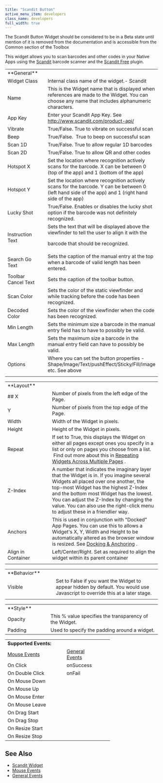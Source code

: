 ```yaml
---
title: "Scandit Button"
active_menu_item: developers
class_name: developers
full_width: true
---
```



The Scandit Button Widget should be considered to be in a Beta state until mention of it is removed from the documentation and is accessible from the Common section of the Toolbox

This widget allows you to scan barcodes and other codes in your Native Apps using the [Scandit](http://www.scandit.com/) barcode scanner and the [Scandit Free](/developers/user-guide/ac-mobile-build-phonegap/cordova/ac-mobile-build/ac-build-plugins/scandit-free) plugin.

<table>
<tr>
<td width="148">
<a id="general"> </a> **General**

</td>
<td width="15">
</td>
<td width="779">
</td>
</tr>
<tr>
<td width="148">
Widget Class

</td>
<td width="15">
</td>
<td width="779">
Internal class name of the widget.- Scandit

</td>
</tr>
<tr>
<td width="148">
Name

</td>
<td width="15">
</td>
<td width="779">
This is the Widget name that is displayed when references are made to the Widget. You can choose any name that includes alphanumeric characters.

</td>
</tr>
<tr>
<td width="148">
App Key

</td>
<td width="15">
</td>
<td width="779">
  Enter your Scandit App Key. See <a href="http://www.scandit.com/product-api/">http://www.scandit.com/product-api/</a>

</td>
</tr>
<tr>
<td width="148">
Vibrate

</td>
<td width="15">
</td>
<td width="779">
True/False. True to vibrate on successful scan

</td>
</tr>
<tr>
<td width="148">
Beep

</td>
<td width="15">
</td>
<td width="779">
True/False.  True to beep on successful scan

</td>
</tr>
<tr>
<td width="148">
Scan 1D

</td>
<td width="15">
</td>
<td width="779">
True/False. True to allow regular 1D barcodes

</td>
</tr>
<tr>
<td width="148">
Scan 2D

</td>
<td width="15">
</td>
<td width="779">
True/False. True to allow QR and other codes

</td>
</tr>
<tr>
<td width="148">
Hotspot X

</td>
<td width="15">
</td>
<td width="779">
Set the location where recognition actively scans for the barcode. X can be between 0 (top of the app) and 1 (bottom of the app)

</td>
</tr>
<tr>
<td width="148">
Hotspot Y

</td>
<td width="15">
</td>
<td width="779">
Set the location where recognition actively scans for the barcode. Y can be between 0 (left hand side of the app) and 1 (right hand side of the app)

</td>
</tr>
<tr>
<td width="148">
Lucky Shot

</td>
<td width="15">
</td>
<td width="779">
True/False. Enables or disables the lucky shot option if the barcode was not definitely recognized.

</td>
</tr>
<tr>
<td width="148">
Instruction Text

</td>
<td width="15">
</td>
<td width="779">
Sets the text that will be displayed above the viewfinder to tell the user to align it with the

barcode that should be recognized.

</td>
</tr>
<tr>
<td width="148">
Search Go Text

</td>
<td width="15">
</td>
<td width="779">
Sets the caption of the manual entry at the top when a barcode of valid length has been entered.

</td>
</tr>
<tr>
<td width="148">
Toolbar Cancel Text

</td>
<td width="15">
</td>
<td width="779">
Sets the caption of the toolbar button.

</td>
</tr>
<tr>
<td width="148">
Scan Color

</td>
<td width="15">
</td>
<td width="779">
Sets the color of the static viewfinder and while tracking before the code has been recognized.

</td>
</tr>
<tr>
<td width="148">
Decoded Color

</td>
<td width="15">
</td>
<td width="779">
Sets the color of the viewfinder when the code has been recognized.

</td>
</tr>
<tr>
<td width="148">
Min Length

</td>
<td width="15">
</td>
<td width="779">
Sets the minimum size a barcode in the manual entry field has to have to possibly be valid.

</td>
</tr>
<tr>
<td width="148">
Max Length

</td>
<td width="15">
</td>
<td width="779">
Sets the maximum size a barcode in the manual entry field can have to possibly be valid.

</td>
</tr>
<tr>
<td width="148">
Options

</td>
<td width="15">
</td>
<td width="779">
Where you can set the button properties - Shape/Image/Text/pushEffect/Sticky/Fill/Image etc. See above

</td>
</tr>
<tr>
<td width="148">
</td>
<td width="15">
</td>
<td width="779">
</td>
</tr>
</table>
<table>
<tr>
<td width="148">
<a id="layout"> </a> **Layout**

</td>
<td width="15">
</td>
<td width="779">
</td>
</tr>
<tr>
<td width="148">
## X

</td>
<td width="15">
</td>
<td width="779">
Number of pixels from the left edge of the Page.

</td>
</tr>
<tr>
<td width="148">
Y

</td>
<td width="15">
</td>
<td width="779">
Number of pixels from the top edge of the Page.

</td>
</tr>
<tr>
<td width="148">
Width

</td>
<td width="15">
</td>
<td width="779">
Width of the Widget in pixels.

</td>
</tr>
<tr>
<td width="148">
Height

</td>
<td width="15">
</td>
<td width="779">
Height of the Widget in pixels.

</td>
</tr>
<tr>
<td width="148">
Repeat

</td>
<td width="15">
</td>
<td width="779">
  If set to True, this displays the Widget on either all pages except ones you specify in a list or only on pages you choose from a list.  Find out more about this in <a href="/developers/user-guide/product-guide/content-and-app-layout/editing-and-laying-out-reference/repeating-widgets-across-multi">Repeating Widgets Across Multiple Pages</a> .

</td>
</tr>
<tr>
<td width="148">
Z-Index

</td>
<td width="15">
</td>
<td width="779">
A number that indicates the imaginary layer that the Widget is in. If you imagine several Widgets all placed over one another, the top-most Widget has the highest Z-Index and the bottom most Widget has the lowest. You can adjust the Z-Index by changing the value. You can also use the right-click menu to adjust these in a friendlier way.

</td>
</tr>
<tr>
<td width="148">
Anchors

</td>
<td width="15">
</td>
<td width="779">
  This is used in conjunction with "Docked" App Pages. You can use this to allows a Widget's X, Y, Width and Height to be automatically altered as the browser window is resized. See <a href="/developers/user-guide/product-guide/content-and-app-layout/editing-and-laying-out-reference/widget-anchoring">Docking & Anchoring</a> .

</td>
</tr>
<tr>
<td width="148">
Align in Container

</td>
<td width="15">
</td>
<td width="779">
Left/Center/Right. Set as required to align the widget within its parent container

</td>
</tr>
<tr>
<td width="148">
</td>
<td width="15">
</td>
<td width="779">
</td>
</tr>
</table>
<table>
<tr>
<td width="148">
<a id="behavior"> </a> **Behavior**

</td>
<td width="15">
</td>
<td width="779">
</td>
</tr>
<tr>
<td width="148">
Visible

</td>
<td width="15">
</td>
<td width="779">
Set to False if you want the Widget to appear hidden by default. You would use Javascript to override this at a later stage.

</td>
</tr>
<tr>
<td width="148">
</td>
<td width="15">
</td>
<td width="779">
</td>
</tr>
</table>
<table>
<tr>
<td width="148">
<a id="style"> </a> **Style**

</td>
<td width="15">
</td>
<td width="779">
</td>
</tr>
<tr>
<td width="148">
Opacity

</td>
<td width="15">
</td>
<td width="779">
This % value specifies the transparency of the Widget.

</td>
</tr>
<tr>
<td width="148">
Padding

</td>
<td width="15">
</td>
<td width="779">
Used to specify the padding around a widget.

</td>
</tr>
</table>

<table>
<tr>
<td width="148">
  <strong>Supported Events:</strong>

</td>
<td width="15">
</td>
<td width="108">
</td>
<td width="11">
</td>
</tr>
<tr>
<td width="148">
  <a href="/developers/user-guide/product-guide/widget-properties-events/events/event-reference-list/mouse-events">Mouse Events</a>

</td>
<td width="15">
</td>
<td width="108">
  <a href="/developers/user-guide/product-guide/widget-properties-events/events/event-reference-list/general-events">General Events</a>

</td>
<td width="11">
</td>
</tr>
<tr>
<td width="148">
On Click

</td>
<td width="15">
</td>
<td width="108">
onSuccess

</td>
<td width="11">
</td>
</tr>
<tr>
<td width="148">
On Double Click

</td>
<td width="15">
</td>
<td width="108">
onFail

</td>
<td width="11">
</td>
</tr>
<tr>
<td width="148">
On Mouse Down

</td>
<td width="15">
</td>
<td width="108">
</td>
<td width="11">
</td>
</tr>
<tr>
<td width="148">
On Mouse Up

</td>
<td width="15">
</td>
<td width="108">
</td>
<td width="11">
</td>
</tr>
<tr>
<td width="148">
On Mouse Enter

</td>
<td width="15">
</td>
<td width="108">
</td>
<td width="11">
</td>
</tr>
<tr>
<td width="148">
On Mouse Leave

</td>
<td width="15">
</td>
<td width="108">
</td>
<td width="11">
</td>
</tr>
<tr>
<td width="148">
On Drag Start

</td>
<td width="15">
</td>
<td width="108">
</td>
<td width="11">
</td>
</tr>
<tr>
<td width="148">
On Drag Stop

</td>
<td width="15">
</td>
<td width="108">
</td>
<td width="11">
</td>
</tr>
<tr>
<td width="148">
On Resize Start

</td>
<td width="15">
</td>
<td width="108">
</td>
<td width="11">
</td>
</tr>
<tr>
<td width="148">
On Resize Stop

</td>
<td width="15">
</td>
<td width="108">
</td>
<td width="11">
</td>
</tr>
</table>

## See Also

 - [Scandit Widget](/developers/user-guide/product-guide/advanced-important-widgets/scandit-widget/)
 - [Mouse Events](/developers/user-guide/product-guide/widget-properties-events/events/event-reference-list/mouse-events)
 - [General Events](/developers/user-guide/product-guide/widget-properties-events/events/event-reference-list/general-events)

